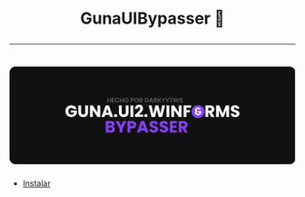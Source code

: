 <h1 align="center">

GunaUIBypasser 🎨

---
<h1 align="center">
  <a href="https://github.com/darkyytws/GunaUIBypasser/" target="_blank"><img src="https://raw.githubusercontent.com/darkyytws/GunaUIBypasser/refs/heads/main/recursos/image.png" alt="Guna2UIBypasser" width="800"></a>
</h1>

- [Instalar](https://discord.com/channels/1337067732788580363/1337149468109439138)
